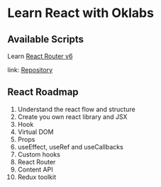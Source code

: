 # Learn React with Oklabs

## Available Scripts

Learn [React Router v6](https://blog.logrocket.com/react-router-v6-guide)

link: [Repository](https://github.com/codezri/react-router-v6-example/tree/main)

## React Roadmap

1. Understand the react flow and structure
2. Create you own react library and JSX
3. Hook
4. Virtual DOM
5. Props
6. useEffect, useRef and useCallbacks
7. Custom hooks
8. React Router
9. Content API
10. Redux toolkit
